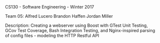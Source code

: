 CS130 - Software Engineering - Winter 2017

Team 05:
	Alfred Lucero
	Brandon Haffen
	Jordan Miller

Description:
	Creating a webserver using Boost with GTest Unit Testing, GCov Test 
	Coverage, Bash Integration Testing, and Nginx-inspired parsing of config
	files - modeling the HTTP Restful API
